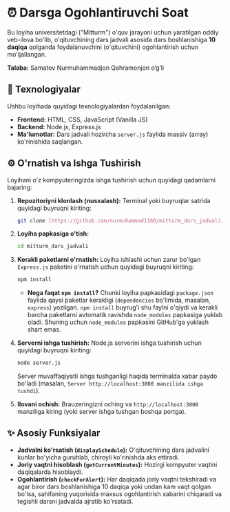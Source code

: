 # ⏰ Darsga Ogohlantiruvchi Soat

Bu loyiha universitetdagi ("Mitturm") o'quv jarayoni uchun yaratilgan oddiy veb-ilova bo'lib, o'qituvchining dars jadvali asosida dars boshlanishiga **10 daqiqa** qolganda foydalanuvchini (o'qituvchini) ogohlantirish uchun mo'ljallangan.

**Talaba:** Samatov Nurmuhammadjon Qahramonjon o‘g‘li

## 🚀 Texnologiyalar

Ushbu loyihada quyidagi texnologiyalardan foydalanilgan:

* **Frontend:** HTML, CSS, JavaScript (Vanilla JS)
* **Backend:** Node.js, Express.js
* **Ma'lumotlar:** Dars jadvali hozircha `server.js` faylida massiv (array) ko'rinishida saqlangan.

## ⚙️ O'rnatish va Ishga Tushirish

Loyihani o'z kompyuteringizda ishga tushirish uchun quyidagi qadamlarni bajaring:

1.  **Repozitoriyni klonlash (nusxalash):**
    Terminal yoki buyruqlar satrida quyidagi buyruqni kiriting:
    ```bash
    git clone [https://github.com/nurmuhammad1160/mitturm_dars_jadvali.git](https://github.com/nurmuhammad1160/mitturm_dars_jadvali.git)
    ```

2.  **Loyiha papkasiga o'tish:**
    ```bash
    cd mitturm_dars_jadvali
    ```

3.  **Kerakli paketlarni o'rnatish:**
    Loyiha ishlashi uchun zarur bo'lgan `Express.js` paketini o'rnatish uchun quyidagi buyruqni kiriting:
    ```bash
    npm install
    ```
    * **Nega faqat `npm install`?** Chunki loyiha papkasidagi `package.json` faylida qaysi paketlar kerakligi (`dependencies` bo'limida, masalan, `express`) yozilgan. `npm install` buyrug'i shu faylni o'qiydi va kerakli barcha paketlarni avtomatik ravishda `node_modules` papkasiga yuklab oladi. Shuning uchun `node_modules` papkasini GitHub'ga yuklash shart emas.

4.  **Serverni ishga tushirish:**
    Node.js serverini ishga tushirish uchun quyidagi buyruqni kiriting:
    ```bash
    node server.js
    ```
    Server muvaffaqiyatli ishga tushganligi haqida terminalda xabar paydo bo'ladi (masalan, `Server http://localhost:3000 manzilida ishga tushdi`).

5.  **Ilovani ochish:**
    Brauzeringizni oching va `http://localhost:3000` manziliga kiring (yoki server ishga tushgan boshqa portga).

## ✨ Asosiy Funksiyalar

* **Jadvalni ko'rsatish (`displaySchedule`):** O'qituvchining dars jadvalini kunlar bo'yicha guruhlab, chiroyli ko'rinishda aks ettiradi.
* **Joriy vaqtni hisoblash (`getCurrentMinutes`):** Hozirgi kompyuter vaqtini daqiqalarda hisoblaydi.
* **Ogohlantirish (`checkForAlert`):** Har daqiqada joriy vaqtni tekshiradi va agar biror dars boshlanishiga 10 daqiqa yoki undan kam vaqt qolgan bo'lsa, sahifaning yuqorisida maxsus ogohlantirish xabarini chiqaradi va tegishli darsni jadvalda ajratib ko'rsatadi.


